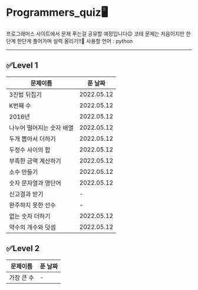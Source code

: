 # Programmers_quiz🖥️

프로그래머스 사이트에서 문제 푸는걸 공유할 예정입니다😉
코테 문제는 처음이지만 한단계 한단계 풀어가며 실력 올리기!!🙌
사용할 언어 : python

---


## ✅Level 1
|문제이름|푼 날짜|
|---|---|
|3진법 뒤집기|2022.05.12|
|K번째 수|2022.05.12|
|2016년|2022.05.12|
|나누어 떨어지는 숫자 배열|2022.05.12|
|두개 뽑아서 더하기|2022.05.12|
|두정수 사이의 합|2022.05.12|
|부족한 금액 계산하기|2022.05.12|
|소수 만들기|2022.05.12|
|숫자 문자열과 영단어|2022.05.12|
|신고결과 받기|-|
|완주하지 못한 선수|-|
|없는 숫자 더하기|2022.05.12|
|약수의 개수와 덧셈|2022.05.12|



## ✅Level 2
|문제이름|푼 날짜|
|---|---|
|가장 큰 수|-|
